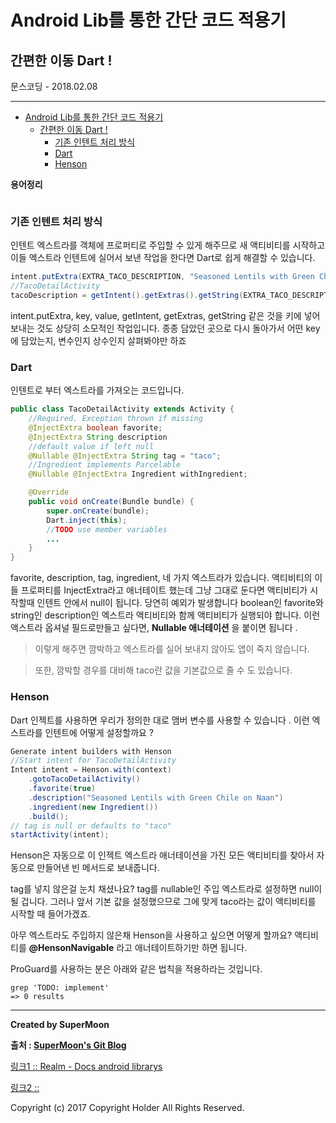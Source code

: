 # Android Lib를 통한 간단 코드 적용기
## 간편한 이동 Dart !

<div class="pull-right"> 문스코딩 - 2018.02.08 </div>

---

<!-- @import "[TOC]" {cmd="toc" depthFrom=1 depthTo=6 orderedList=false} -->
<!-- code_chunk_output -->

* [Android Lib를 통한 간단 코드 적용기](#android-lib를-통한-간단-코드-적용기)
	* [간편한 이동 Dart !](#간편한-이동-dart)
		* [기존 인텐트 처리 방식](#기존-인텐트-처리-방식)
		* [Dart](#dart)
		* [Henson](#henson)

<!-- /code_chunk_output -->

**용어정리**
```

```

### 기존 인텐트 처리 방식

인텐트 엑스트라를 객체에 프로퍼티로 주입할 수 있게 해주므로 새 액티비티를 시작하고
이들 엑스트라 인텐트에 실어서 보낸 작업을 한다면 Dart로 쉽게 해결할 수 있습니다.

```java
intent.putExtra(EXTRA_TACO_DESCRIPTION, "Seasoned Lentils with Green Chile on Naan");
//TacoDetailActivity
tacoDescription = getIntent().getExtras().getString(EXTRA_TACO_DESCRIPTION);
```

 intent.putExtra, key, value, getIntent, getExtras, getString 같은 것을 키에 넣어 보내는 것도 상당히 소모적인 작업입니다. 종종 담았던 곳으로 다시 돌아가서 어떤 key에 담았는지, 변수인지 상수인지 살펴봐야만 하죠

### Dart

인텐트로 부터 엑스트라를 가져오는 코드입니다.

```java
public class TacoDetailActivity extends Activity {
    //Required. Exception thrown if missing
    @InjectExtra boolean favorite;
    @InjectExtra String description
    //default value if left null
    @Nullable @InjectExtra String tag = "taco";
    //Ingredient implements Parcelable
    @Nullable @InjectExtra Ingredient withIngredient;

    @Override
    public void onCreate(Bundle bundle) {
        super.onCreate(bundle);
        Dart.inject(this);
        //TODO use member variables
        ...
    }
}
```

favorite, description, tag, ingredient, 네 가지 엑스트라가 있습니다.
액티비티의 이들 프로퍼티를 InjectExtra라고 애너테이트 했는데
그냥 그대로 둔다면 액티비티가 시작할때 인텐트 안에서 null이 됩니다.
당연히 예외가 발생합니다
boolean인 favorite와 string인 description인 엑스트라 액티비티와 함께
액티비티가 실행되야 합니다.
이런 액스트라 옵셔널 필드로만들고 싶다면, **Nullable 애너테이션** 을 붙이면 됩니다 .

> 이렇게 해주면 깜박하고 엑스트라를 실어 보내지 않아도 앱이 죽지 않습니다.

> 또한, 깜박할 경우를 대비해 taco란 값을 기본값으로 줄 수 도 있습니다.

### Henson

Dart 인젝트를 사용하면 우리가 정의한 대로 맴버 변수를 사용할 수 있습니다 .
이런 엑스트라를 인텐트에 어떻게 설정할까요 ?

```java
Generate intent builders with Henson
//Start intent for TacoDetailActivity
Intent intent = Henson.with(context)
    .gotoTacoDetailActivity()
    .favorite(true)
    .description("Seasoned Lentils with Green Chile on Naan")
    .ingredient(new Ingredient())
    .build();
// tag is null or defaults to "taco"
startActivity(intent);
```

Henson은 자동으로 이 인젝트 엑스트라 애너테이션을 가진 모든 액티비티를 찾아서
자동으로 만들어낸 빈 메서드로 보내줍니다.

tag를 넣지 않은걸 눈치 채셨나요? tag를 nullable인 주입 엑스트라로 설정하면 null이 될 겁니다. 그러나 앞서 기본 값을 설정했으므로 그에 맞게 taco라는 값이 액티비티를 시작할 때 들어가겠죠.

아무 엑스트라도 주입하지 않은채 Henson을 사용하고 싶으면 어떻게 할까요? 액티비티를 **\@HensonNavigable** 라고 애너테이트하기만 하면 됩니다.

ProGuard를 사용하는 분은 아래와 같은 법칙을 적용하라는 것입니다.

```
grep 'TODO: implement'
=> 0 results
```

---

**Created by SuperMoon**

**출처 : [SuperMoon's Git Blog](https://github.com/jm921106)**

[링크1 :: Realm - Docs android librarys ](https://academy.realm.io/kr/posts/360andev-chris-guzman-android-libraries-beginner/)

[링크2 :: ]()

Copyright (c) 2017 Copyright Holder All Rights Reserved.

